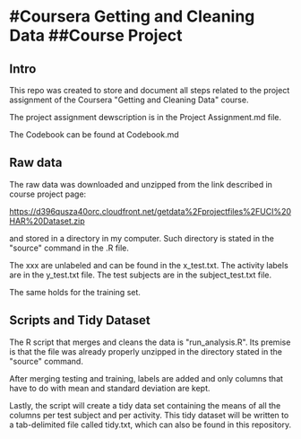#Coursera Getting and Cleaning Data
##Course Project
=========================================

Intro
-----
This repo was created to store and document all steps related to the project assignment of the 
Coursera "Getting and Cleaning Data" course.

The project assignment dewscription is in the Project Assignment.md file.

The Codebook can be found at Codebook.md

Raw data
--------

The raw data was downloaded and unzipped from the link described in course project page:

https://d396qusza40orc.cloudfront.net/getdata%2Fprojectfiles%2FUCI%20HAR%20Dataset.zip 

and stored in a directory in my computer. Such directory is stated in the "source" command in the .R file.

The xxx are unlabeled and can be found in the x_test.txt. 
The activity labels are in the y_test.txt file.
The test subjects are in the subject_test.txt file.

The same holds for the training set.

Scripts and Tidy Dataset
------------------------
The R script that merges and cleans the data is "run_analysis.R".  Its premise is that the file was already
properly unzipped in the directory stated in the "source" command.

After merging testing and training, labels are added and only columns that have to do with mean and standard deviation are kept.

Lastly, the script will create a tidy data set containing the means of all the columns per test subject and per activity.
This tidy dataset will be written to a tab-delimited file called tidy.txt, which can also be found in this repository.
